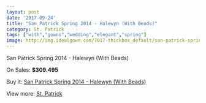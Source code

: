```yaml
---
layout: post
date: '2017-09-24'
title: "San Patrick Spring 2014 - Halewyn (With Beads)"
category: St. Patrick
tags: ["with","gowns","wedding","elegant","spring"]
image: http://img.idealgown.com/7017-thickbox_default/san-patrick-spring-2014-halewyn-with-beads.jpg
---
```

San Patrick Spring 2014 - Halewyn (With Beads)

On Sales: **$309.495**
<a href="https://www.idealgown.com/en/st-patrick/2992-san-patrick-spring-2014-halewyn-with-beads.html"><amp-img layout="responsive" width="600" height="600" src="//img.idealgown.com/7017-thickbox_default/san-patrick-spring-2014-halewyn-with-beads.jpg" alt="San Patrick Spring 2014 - Halewyn (With Beads) 0" /></a>
<a href="https://www.idealgown.com/en/st-patrick/2992-san-patrick-spring-2014-halewyn-with-beads.html"><amp-img layout="responsive" width="600" height="600" src="//img.idealgown.com/7019-thickbox_default/san-patrick-spring-2014-halewyn-with-beads.jpg" alt="San Patrick Spring 2014 - Halewyn (With Beads) 1" /></a>
<a href="https://www.idealgown.com/en/st-patrick/2992-san-patrick-spring-2014-halewyn-with-beads.html"><amp-img layout="responsive" width="600" height="600" src="//img.idealgown.com/7018-thickbox_default/san-patrick-spring-2014-halewyn-with-beads.jpg" alt="San Patrick Spring 2014 - Halewyn (With Beads) 2" /></a>

Buy it: [San Patrick Spring 2014 - Halewyn (With Beads)](https://www.idealgown.com/en/st-patrick/2992-san-patrick-spring-2014-halewyn-with-beads.html "San Patrick Spring 2014 - Halewyn (With Beads)")

View more: [St. Patrick](https://www.idealgown.com/en/36-st-patrick "St. Patrick")